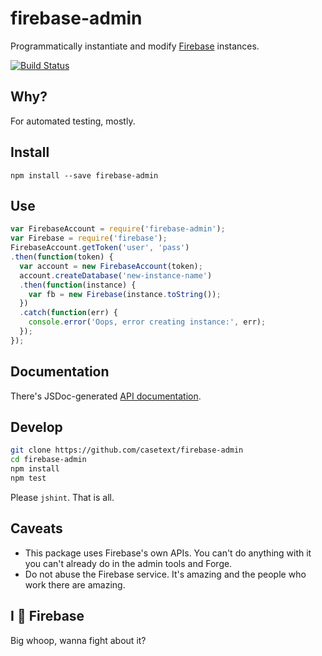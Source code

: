firebase-admin
==============

Programmatically instantiate and modify [Firebase](https://firebase.com) instances.

[![Build Status](https://travis-ci.org/casetext/firebase-admin.svg?branch=master)](https://travis-ci.org/casetext/firebase-admin)

## Why?

For automated testing, mostly.

## Install

```npm install --save firebase-admin```

## Use

```javascript
var FirebaseAccount = require('firebase-admin');
var Firebase = require('firebase');
FirebaseAccount.getToken('user', 'pass')
.then(function(token) {
  var account = new FirebaseAccount(token);
  account.createDatabase('new-instance-name')
  .then(function(instance) {
    var fb = new Firebase(instance.toString());
  })
  .catch(function(err) {
    console.error('Oops, error creating instance:', err);
  });
});
```

## Documentation

There's JSDoc-generated [API documentation](https://casetext.github.io/firebase-admin).

## Develop

```bash
git clone https://github.com/casetext/firebase-admin
cd firebase-admin
npm install
npm test
```

Please ```jshint```. That is all.

## Caveats

- This package uses Firebase's own APIs. You can't do anything with it you can't
already do in the admin tools and Forge.
- Do not abuse the Firebase service. It's amazing and the people who work there
are amazing.

## I :heartbeat: Firebase

Big whoop, wanna fight about it?
